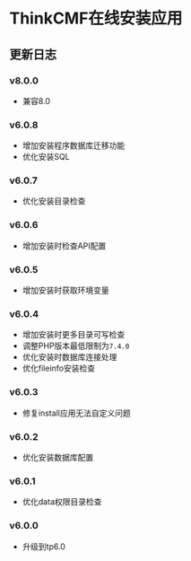 # ThinkCMF在线安装应用

##  更新日志
### v8.0.0
* 兼容8.0

### v6.0.8
* 增加安装程序数据库迁移功能
* 优化安装SQL

### v6.0.7
* 优化安装目录检查

### v6.0.6
* 增加安装时检查API配置

### v6.0.5
* 增加安装时获取环境变量

### v6.0.4
* 增加安装时更多目录可写检查
* 调整PHP版本最低限制为`7.4.0`
* 优化安装时数据库连接处理
* 优化fileinfo安装检查

### v6.0.3
* 修复install应用无法自定义问题

### v6.0.2
* 优化安装数据库配置

### v6.0.1
* 优化data权限目录检查

### v6.0.0
* 升级到tp6.0
